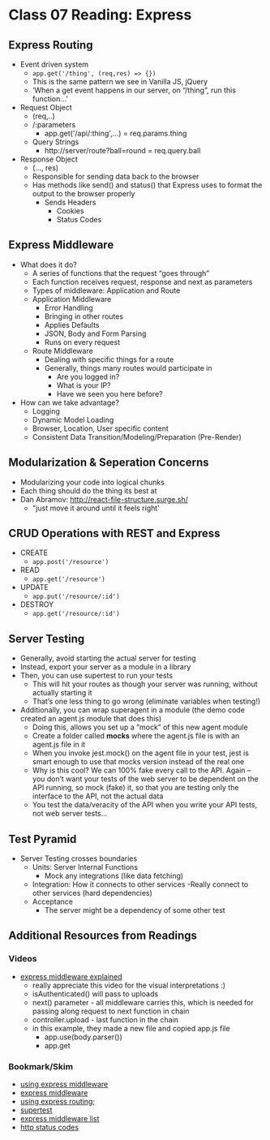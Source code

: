 # Class 07 Reading: Express

## Express Routing 
- Event driven system
    - ```app.get('/thing', (req,res) => {})```
    - This is the same pattern we see in Vanilla JS, jQuery
    - ‘When a get event happens in our server, on “/thing”, run this function…’
- Request Object 
    - (req,..)
    - /:parameters
        - app.get('/api/:thing',...) = req.params.thing
    - Query Strings
        - http://server/route?ball=round = req.query.ball
- Response Object
    - (..., res)
    - Responsible for sending data back to the browser
    - Has methods like send() and status() that Express uses to format the output to the browser properly
        - Sends Headers
            - Cookies
            - Status Codes

## Express Middleware 
- What does it do?
    - A series of functions that the request “goes through”
    - Each function receives request, response and next as parameters
    - Types of middleware: Application and Route
    - Application Middleware
        - Error Handling
        - Bringing in other routes
        - Applies Defaults
        - JSON, Body and Form Parsing
        - Runs on every request
    - Route Middleware
        - Dealing with specific things for a route
        - Generally, things many routes would participate in
            - Are you logged in?
            - What is your IP?
            - Have we seen you here before?
- How can we take advantage?
    - Logging
    - Dynamic Model Loading
    - Browser, Location, User specific content
    - Consistent Data Transition/Modeling/Preparation (Pre-Render)

## Modularization & Seperation Concerns 
- Modularizing your code into logical chunks
- Each thing should do the thing its best at
- Dan Abramov: http://react-file-structure.surge.sh/
    - "just move it around until it feels right' 

## CRUD Operations with REST and Express 
- CREATE
    - ```app.post('/resource')```
- READ
    - ```app.get('/resource')```
- UPDATE
    - ```app.put('/resource/:id')```
- DESTROY
    - ```app.get('/resource/:id')```

## Server Testing 
- Generally, avoid starting the actual server for testing
- Instead, export your server as a module in a library
- Then, you can use supertest to run your tests
    - This will hit your routes as though your server was running, without actually starting it
    - That’s one less thing to go wrong (eliminate variables when testing!)
- Additionally, you can wrap superagent in a module (the demo code created an agent.js module that does this)
    - Doing this, allows you set up a “mock” of this new agent module
    - Create a folder called __mocks__ where the agent.js file is with an agent.js file in it
    - When you invoke jest.mock() on the agent file in your test, jest is smart enough to use that mocks version instead of the real one
    - Why is this cool? We can 100% fake every call to the API. Again – you don’t want your tests of the web server to be dependent on the API running, so mock (fake) it, so that you are testing only the interface to the API, not the actual data
    - You test the data/veracity of the API when you write your API tests, not web server tests…    

## Test Pyramid 
- Server Testing crosses boundaries
    - Units: Server Internal Functions
        - Mock any integrations (like data fetching)
    - Integration: How it connects to other services
       -Really connect to other services (hard dependencies)
    - Acceptance
        - The server might be a dependency of some other test

## Additional Resources from Readings
### Videos 
- [express middleware explained](https://www.youtube.com/watch?v=9HOem0amlyg)
    - really appreciate this video for the visual interpretations :) 
    - isAuthenticated() will pass to uploads 
    - next() parameter - all middleware carries this, which is needed for passing along request to next function in chain
    - controller.upload - last function in the chain 
    - in this example, they made a new file and copied app.js file 
        - app.use(body.parser())
        - app.get

### Bookmark/Skim 
- [using express middleware](https://expressjs.com/en/guide/using-middleware.html)
- [express middleware](https://www.tutorialspoint.com/expressjs/expressjs_middleware.htm)
- [using express routing;](https://expressjs.com/en/guide/routing.html)
- [supertest](https://github.com/visionmedia/supertest)
- [express middleware list](https://expressjs.com/en/resources/middleware.html)
- [http status codes](https://www.restapitutorial.com/httpstatuscodes.html)

